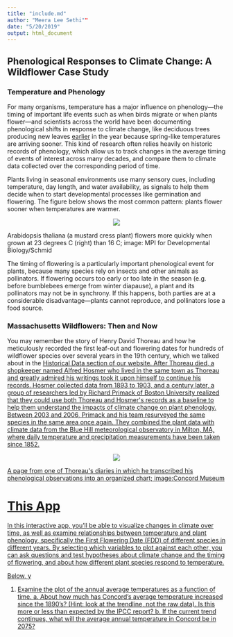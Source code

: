 ```yaml
---
title: "include.md"
author: "Meera Lee Sethi""
date: "5/20/2019"
output: html_document
---
```


## Phenological Responses to Climate Change: A Wildflower Case Study

### Temperature and Phenology 

For many organisms, temperature has a major influence on phenology—the timing of important life events such as when birds migrate or when plants flower—and scientists across the world have been documenting phenological shifts in response to climate change, like deciduous trees producing new leaves <a href="https://www.usanpn.org/files/LeafOutHighlightChange_Arnoldia_.pdf">earlier</a> in the year because spring-like temperatures are arriving sooner. This kind of research often relies heavily on historic records of phenology, which allow us to track changes in the average timing of events of interest across many decades, and compare them to climate data collected over the corresponding period of time.

Plants living in seasonal environments use many sensory cues, including temperature, day length, and water availability, as signals to help them decide when to start developmental processes like germination and flowering. The figure below shows the most common pattern: plants flower sooner when temperatures are warmer. 

<p align="center">
<img src="https://www.mpg.de/11599040/original-1508156885.jpg?t=eyJ3aWR0aCI6MjgwMCwib2JqX2lkIjoxMTU5OTA0MH0=--64180751446f01137c080d30c0919018a65611e5">
</p>
<p align="center">
<figcaption>Arabidopsis thaliana (a mustard cress plant) flowers more quickly when grown at 23 degrees C (right) than 16 C; image: MPI for Developmental Biology/Schmid</figcaption>
</p>

The timing of flowering is a particularly important phenological event for plants, because many species rely on insects and other animals as pollinators. If flowering occurs too early or too late in the season (e.g. before bumblebees emerge from winter diapause), a plant and its pollinators may not be in synchrony. If this happens, both parties are at a considerable disadvantage—plants cannot reproduce, and pollinators lose a food source.

### Massachusetts Wildflowers: Then and Now

You may remember the story of Henry David Thoreau and how he meticulously recorded the first leaf-out and flowering dates for hundreds of wildflower species over several years in the 19th century, which we talked about in the <a href="https://trench-ed.github.io/#Historical-Data" target="_blank">Historical Data section of our website. After Thoreau died, a shopkeeper named Alfred Hosmer who lived in the same town as Thoreau and greatly admired his writings took it upon himself to continue his records. Hosmer collected data from 1893 to 1903, and a century later, a group of researchers led by Richard Primack of Boston University realized that they could use both Thoreau and Hosmer's records as a baseline to help them understand the impacts of climate change on plant phenology. Between 2003 and 2006, Primack and his team resurveyed the same species in the same area once again. They combined the plant data with climate data from the Blue Hill meteorological observatory in Milton, MA, where daily temperature and precipitation measurements have been taken since 1852. 

<p align="center">
<img src="https://concordmuseum.org/wp-content/uploads/2018/03/Phenology_Chart-lrg2.jpg">
</p>
<p align="center">
<figcaption>A page from one of Thoreau's diaries in which he transcribed his phenological observations into an organized chart; image:Concord Museum</figcaption>
</p>

# This App

In this interactive app, you’ll be able to visualize changes in climate over time, as well as examine relationships between temperature and plant phenology, specifically the First Flowering Date (FDD) of different species in different years. By selecting which variables to plot against each other, you can ask questions and test hypotheses about climate change and the timing of flowering, and about how different plant species respond to temperature.

Below, y

1. Examine the plot of the annual average temperatures as a function of time.
a.	About how much has Concord’s average temperature increased since the 1890’s? (Hint: look at the trendline, not the raw data). Is this more or less than expected by the IPCC report? 
b.	If the current trend continues, what will the average annual temperature in Concord be in 2075? 
